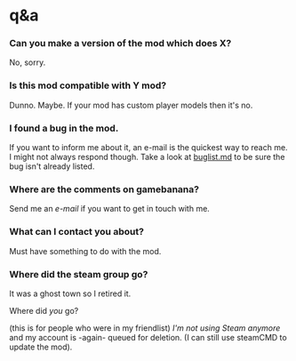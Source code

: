 # q&a
### Can you make a version of the mod which does X?
No, sorry.
### Is this mod compatible with Y mod?
Dunno. Maybe. If your mod has custom player models then it's no.
### I found a bug in the mod.
If you want to inform me about it, an e-mail is the quickest way to reach me. I might not always respond though. Take a look at [buglist.md](https://github.com/Fedora31/no-hats-bgum/blob/master/buglist.md) to be sure the bug isn't already listed.
### Where are the comments on gamebanana?
Send me an _e-mail_ if you want to get in touch with me.
### What can I contact you about?
Must have something to do with the mod.
### Where did the steam group go?
It was a ghost town so I retired it.

Where did *you* go?

(this is for people who were in my friendlist) *I'm not using Steam anymore* and my account is -again- queued for deletion. (I can still use steamCMD to update the mod).